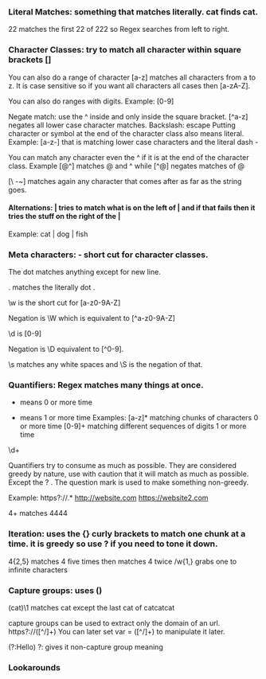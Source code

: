 ### Literal Matches: something that matches literally. cat finds cat. 

22 matches the first 22 of 222 so Regex searches from left to right.

### Character Classes: try to match all character within square brackets []
You can also do a range of character [a-z] matches all characters from a to z. It is case sensitive so if you want all characters all cases then [a-zA-Z]. 

You can also do ranges with digits.
Example: [0-9]

Negate match: use the ^ inside and only inside the square bracket. [^a-z] negates all lower case character matches.
Backslash: escape
Putting character or symbol at the end of the character class also means literal.
Example: [a-z-] that is matching lower case characters and the literal dash - 

You can match any character even the ^ if it is at the end of the character class.
Example [@^] matches @ and ^ while [^@] negates matches of @

[\ -~] matches again any character that comes after as far as the string goes.

#### Alternations: | tries to match what is on the left of | and if that fails then it tries the stuff on the right of the |
Example: cat | dog | fish

### Meta characters: - short cut for character classes.

The dot matches anything except for new line.

\. matches the literally dot .

\w is the short cut for [a-z0-9A-Z] 

Negation is \W which is equivalent to [^a-z0-9A-Z]

\d is [0-9]

Negation is \D equivalent to [^0-9].

\s matches any white spaces and \S is the negation of that.

### Quantifiers: Regex matches many things at once.

* means 0 or more time
+ means 1 or more time
Examples:
[a-z]* matching chunks of characters 0 or more time
[0-9]+ matching different sequences of digits 1 or more time

\d+

Quantifiers try to consume as much as possible. They are considered greedy by nature, use with caution that it will match as much as possible.
Except the ? . The question mark is used to make something non-greedy.

Example:
https?://.*
http://website.com
https://website2.com

4+ matches 4444

### Iteration: uses the {} curly brackets to match one chunk at a time. it is greedy so use ? if you need to tone it down.

4{2,5} matches 4 five times then matches 4 twice 
/w{1,} grabs one to infinite characters

### Capture groups: uses ()

(cat)\1 matches cat except the last cat of catcatcat

capture groups can be used to extract only the domain of an url.
https?://([^/]+)
You can later set var = ([^/]+) to manipulate it later.

(?:Hello) ?: gives it non-capture group meaning

### Lookarounds